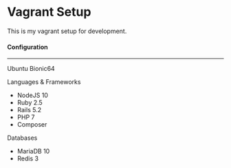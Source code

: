 Vagrant Setup
=============

This is my vagrant setup for development.

#### Configuration
-----------

Ubuntu Bionic64

Languages & Frameworks

+ NodeJS 10
+ Ruby 2.5
+ Rails 5.2
+ PHP 7
+ Composer

Databases

+ MariaDB 10
+ Redis 3